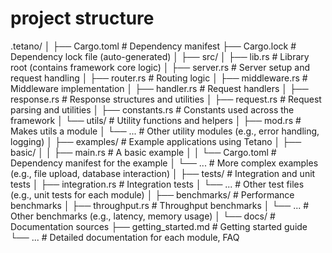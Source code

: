# project structure

.tetano/
│
├── Cargo.toml              # Dependency manifest
├── Cargo.lock              # Dependency lock file (auto-generated)
│
├── src/
│   ├── lib.rs              # Library root (contains framework core logic)
│   ├── server.rs           # Server setup and request handling
│   ├── router.rs           # Routing logic
│   ├── middleware.rs       # Middleware implementation
│   ├── handler.rs          # Request handlers
│   ├── response.rs         # Response structures and utilities
│   ├── request.rs          # Request parsing and utilities
│   ├── constants.rs        # Constants used across the framework
│   └── utils/              # Utility functions and helpers
│       ├── mod.rs          # Makes utils a module
│       └── ...             # Other utility modules (e.g., error handling, logging)
│
├── examples/               # Example applications using Tetano
│   ├── basic/
│   │   ├── main.rs         # A basic example
│   │   └── Cargo.toml      # Dependency manifest for the example
│   └── ...                 # More complex examples (e.g., file upload, database interaction)
│
├── tests/                  # Integration and unit tests
│   ├── integration.rs      # Integration tests
│   └── ...                 # Other test files (e.g., unit tests for each module)
│
├── benchmarks/             # Performance benchmarks
│   ├── throughput.rs       # Throughput benchmarks
│   └── ...                 # Other benchmarks (e.g., latency, memory usage)
│
└── docs/                   # Documentation sources
    ├── getting_started.md  # Getting started guide
    └── ...                 # Detailed documentation for each module, FAQ
